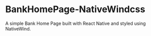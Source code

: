 # BankHomePage-NativeWindcss
A simple Bank Home Page built with React Native and styled using NativeWind.
